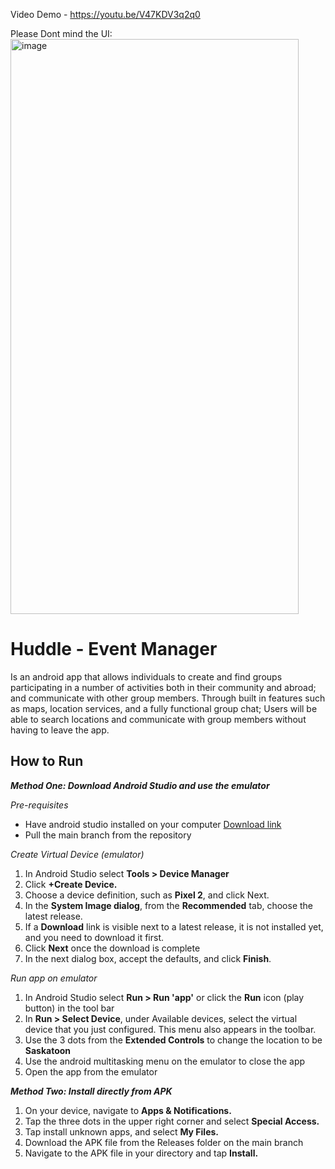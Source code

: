 Video Demo - https://youtu.be/V47KDV3q2q0

Please Dont mind the UI:
<img width="461" height="920" alt="image" src="https://github.com/user-attachments/assets/388f4a73-923c-44c9-87c9-12519dc39c44" />


# Huddle - Event Manager

Is an android app that allows individuals to create and find groups participating in a number of activities both in their community and abroad; and communicate with other group members. Through built in features such as maps, location services, and a fully functional group chat; Users will be able to search locations and communicate with group members without having to leave the app.

## How to Run

***Method One: Download Android Studio and use the emulator***

_Pre-requisites_
- Have android studio installed on your computer [Download link](https://developer.android.com/studio)
- Pull the main branch from the repository

_Create Virtual Device (emulator)_
1. In Android Studio select **Tools > Device Manager**
2. Click **+Create Device.**
3. Choose a device definition, such as **Pixel 2**, and click Next.
4. In the **System Image dialog**, from the **Recommended** tab, choose the latest release.
5. If a **Download** link is visible next to a latest release, it is not installed yet, and you need to download it first.
6. Click **Next** once the download is complete
7. In the next dialog box, accept the defaults, and click **Finish**.

_Run app on emulator_
1. In Android Studio select **Run > Run 'app'** or click the **Run** icon (play button) in the tool bar
2. In **Run > Select Device**, under Available devices, select the virtual device that you just configured. This menu also appears in the toolbar.
3. Use the 3 dots from the **Extended Controls** to change the location to be **Saskatoon**
4. Use the android multitasking menu on the emulator to close the app
5. Open the app from the emulator

***Method Two: Install directly from APK***
1. On your device, navigate to **Apps & Notifications.**
2. Tap the three dots in the upper right corner and select **Special Access.**
3. Tap install unknown apps, and select **My Files.**
4. Download the APK file from the Releases folder on the main branch
5. Navigate to the APK file in your directory and tap **Install.**
